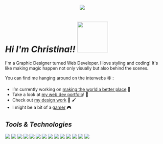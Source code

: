 
<p align="center">
  <img src="https://christinaharris.design/profile.gif"/>
</p>
  

 
  # _Hi I'm Christina!!_ <img src="https://media.giphy.com/media/XfaQkOWb3WiUGBDtj4/giphy.gif" width="100"/>

 
I'm a Graphic Designer turned Web Developer. I love styling and coding! It's like making magic happen not only visually but also behind the scenes. 

You can find me hanging around on the interwebs 🕸️ :

- I’m currently working on [making the world a better place](https://huemanistic.org/) 🌱 
- Take a look at [my web dev portfolo](https://www.christinaharris.dev/)! 📘 
- Check out [my design work](https://christinaharris.design/) 🎨 🖌️ 
- I might be a bit of a [gamer](https://psnprofiles.com/imriven) 🎮 

## _Tools & Technologies_
  <img src="https://img.shields.io/badge/OS-MAC-black?style=plastic&logo=apple"/> <img src="https://img.shields.io/badge/OS-Windows-black?style=plastic&logo=microsoft"/> <img src="https://img.shields.io/badge/Editor-VSCode-green?style=plastic&logo=visual-studio-code"/> <img src="https://img.shields.io/badge/Editor-Sublime-green?style=plastic&logo=sublime-text"/> <img src="https://img.shields.io/badge/Editor-Atom-green?style=plastic&logo=atom"/> <img src="https://img.shields.io/badge/Editor-Brackets-green?style=plastic&logo=brackets"/> <img src="https://img.shields.io/badge/Language-Javascript-lightgray?style=plastic&logo=javascript"/> <img src="https://img.shields.io/badge/Language-Python-lightgray?style=plastic&logo=python"/> <img src="https://img.shields.io/badge/Language-Ruby-lightgray?style=plastic&logo=ruby"/> <img src="https://img.shields.io/badge/Version%20Control-Github-blue?style=plastic&logo=github"/> <img src="https://img.shields.io/badge/Version%20Control-BitBucket-blue?style=plastic&logo=bitbucket"/> <img src="https://img.shields.io/badge/Framework-React-orange?style=plastic&logo=react"/> <img src="https://img.shields.io/badge/State%20Management-Redux-blue?style=plastic&logo=redux"/>  <img src="https://img.shields.io/badge/State%20Management-Context%20API-blue?style=plastic&logo=context-api"/>



